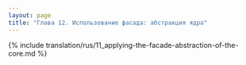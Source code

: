 ```yaml
---
layout: page
title: "Глава 12. Использование фасада: абстракция ядра"
---
```


{% include translation/rus/11_applying-the-facade-abstraction-of-the-core.md %}